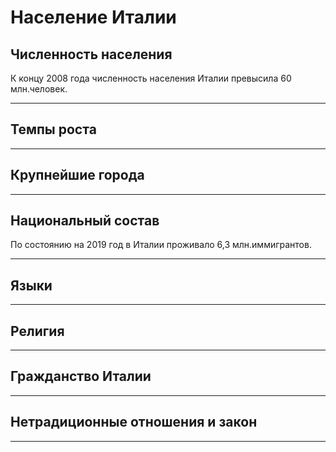 # Население Италии
 
## Численность населения
К концу 2008 года численность населения Италии превысила 60 млн.человек.
***
## Темпы роста
***
## Крупнейшие города
***
## Национальный состав
По состоянию на 2019 год в Италии проживало 6,3 млн.иммигрантов.
***
## Языки
***
## Религия
***
## Гражданство Италии
***
## Нетрадиционные отношения и закон
***
